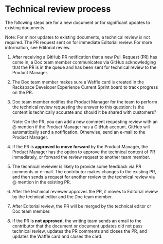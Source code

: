 # Technical review process

The following steps are for a new document or for significant updates to existing documents.

Note: For minor updates to existing documents, a technical review is not required. The PR request sent on for immediate 
Editorial review. For more information, see Editorial review.

1. After receiving a GitHub PR notification that a new Pull Request (PR) has come in, a Doc team member communicates via GitHub 
   acknowledging that the PR is in the queue and has been sent for technical review to the Product Manager.

2. The Doc team member makes sure a Waffle card is created in the Rackspace Developer Experience Current Sprint board to track progress on the PR.

3. Doc team member notifies the Product Manager for the team to perform the technical review requesting the answer to this 
   question: Is the content is technically accurate and should it be shared with customers? 

   Note:  On the PR, you can add a new comment requesting review with an @ mention if the Product Manager has a GitHub account. 
   GitHub will automatically send a notification. Otherwise, send an e-mail to the Product Manager. 

4. If the PR is **approved to move forward** by the Product Manager, the Product Manager has the option to approve the technical 
   content of PR immediately, or forward the review request to another team member. 

5. The technical reviewer is likely to provide some feedback via PR comments or e-mail. The contributor makes changes to the 
   existing PR, and then sends a request for another review to the technical review via @ mention in the existing PR.  

6. After the technical reviewer approves the PR, it moves to Editorial review by the technical editor and the Doc team member. 

7. After Editorial review, the PR will be merged by the technical editor or Doc team member. 

8. If the PR is **not approved**, the writing team sends an email to the contributor that the document or document updates did not 
   pass technical review, updates the PR comments and closes the PR, and updates the Waffle card and closes the card.
